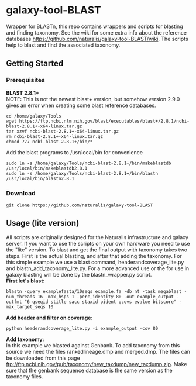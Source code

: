 # galaxy-tool-BLAST
Wrapper for BLASTn, this repo contains wrappers and scripts for blasting and finding taxonomy. See the wiki for some extra info about the reference databases https://github.com/naturalis/galaxy-tool-BLAST/wiki. The scripts help to blast and find the associated taxonomy.

## Getting Started
### Prerequisites
**BLAST 2.8.1+**<br />
NOTE: This is not the newest blast+ version, but somehow version 2.9.0 gives an error when creating some blast reference databases.
```
cd /home/galaxy/Tools
wget https://ftp.ncbi.nlm.nih.gov/blast/executables/blast+/2.8.1/ncbi-blast-2.8.1+-x64-linux.tar.gz
tar xzvf ncbi-blast-2.8.1+-x64-linux.tar.gz
rm ncbi-blast-2.8.1+-x64-linux.tar.gz
chmod 777 ncbi-blast-2.8.1+/bin/*
```
Add the blast programs to /usr/local/bin for convenience
```
sudo ln -s /home/galaxy/Tools/ncbi-blast-2.8.1+/bin/makeblastdb /usr/local/bin/makeblastdb2.8.1
sudo ln -s /home/galaxy/Tools/ncbi-blast-2.8.1+/bin/blastn /usr/local/bin/blastn2.8.1
```
### Download
```
git clone https://github.com/naturalis/galaxy-tool-BLAST
```

## Usage (lite version)
All scripts are originally designed for the Naturalis infrastructure and galaxy server. If you want to use the scripts on your own hardware you need to use the "lite" version. To blast and get the final output with taxonomy takes two steps. First is the actual blasting, and after that adding the taxonomy. For this simple example we use a blast command, headerandcoverage_lite.py and blastn_add_taxonomy_lite.py. For a more advanced use or the for use in galaxy blasting will be done by the blastn_wrapper.py script.
<br />
**First let's blast:**<br />
```
blastn -query examplefasta/10seqs_example.fa -db nt -task megablast -num_threads 16 -max_hsps 1 -perc_identity 80 -out example_output -outfmt "6 qseqid stitle sacc staxid pident qcovs evalue bitscore" -max_target_seqs 10
```
**Add header and filter on coverage:**<br />
```
python headerandcoverage_lite.py -i example_output -cov 80
```
**Add taxonomy:**<br />
In this example we blasted against Genbank. To add taxonomy from this source we need the files rankedlineage.dmp and merged.dmp. The files can be downloaded from this page ftp://ftp.ncbi.nih.gov/pub/taxonomy/new_taxdump/new_taxdump.zip. Make sure that the genbank sequence database is the same version as the taxonomy files.
```

```




